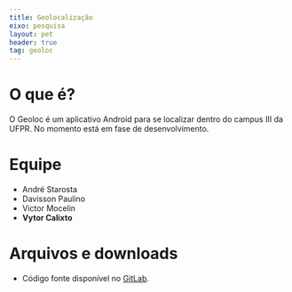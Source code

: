 ```yaml
---
title: Geolocalização
eixo: pesquisa
layout: pet
header: true
tag: geoloc
---
```


# O que é?
O Geoloc é um aplicativo Android para se localizar dentro do campus III da UFPR. No momento está em fase de desenvolvimento.

# Equipe
* André Starosta
* Davisson Paulino
* Victor Mocelin
* **Vytor Calixto**

# Arquivos e downloads
* Código fonte disponível no [GitLab](https://gitlab.c3sl.ufpr.br/pet/Geoloc).
